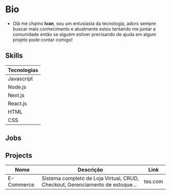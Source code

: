 # Bio
- Olá me chamo **Ivan**, sou um entusiasta da tecnologia, adoro sempre buscar mais conhecimento e atualmente estou tentando me juntar a comunidade então se alguém estiver precisando de ajuda em algum projeto pode contar comigo!

## Skills

Tecnologias |
------------|
Javascript  |
Node.js     |
Next.js     | 
React.js    | 
HTML        | 
CSS         | 

## Jobs

## Projects
Nome       | Descrição                                                                    | Link  | 
-----------|------------------------------------------------------------------------------|-------|
E-Commerce | Sistema completo de Loja Virtual, CRUD, Checkout, Gerenciamento de estoque...|tes.com|
